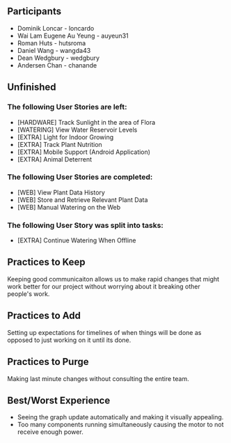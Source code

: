## Participants
- Dominik Loncar - loncardo
- Wai Lam Eugene Au Yeung - auyeun31
- Roman Huts - hutsroma
- Daniel Wang - wangda43
- Dean Wedgbury - wedgbury
- Andersen Chan - chanande


## Unfinished
### The following User Stories are left:
- [HARDWARE] Track Sunlight in the area of Flora
- [WATERING] View Water Reservoir Levels
- [EXTRA] Light for Indoor Growing
- [EXTRA] Track Plant Nutrition
- [EXTRA] Mobile Support (Android Application)
- [EXTRA] Animal Deterrent

### The following User Stories are completed:
- [WEB] View Plant Data History
- [WEB] Store and Retrieve Relevant Plant Data
- [WEB] Manual Watering on the Web

### The following User Story was split into tasks:
- [EXTRA] Continue Watering When Offline


## Practices to Keep
Keeping good communicaiton allows us to make rapid changes that might work better for our project without worrying about it breaking other people's work.

## Practices to Add
Setting up expectations for timelines of when things will be done as opposed to just working on it until its done.

## Practices to Purge
Making last minute changes without consulting the entire team.

## Best/Worst Experience
- Seeing the graph update automatically and making it visually appealing.
- Too many components running simultaneously causing the motor to not receive enough power.
